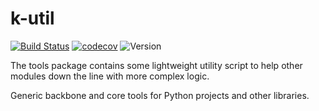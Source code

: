 # k-util
[![Build Status](https://travis-ci.org/krinj/k-util.svg?branch=master)](https://travis-ci.org/krinj/k-util) [![codecov](https://codecov.io/gh/krinj/k-util/branch/master/graph/badge.svg)](https://codecov.io/gh/krinj/k-util) ![Version](https://img.shields.io/badge/version-0.1.8-333333.svg)

The tools package contains some lightweight utility script to help other modules down the line with more complex logic.

Generic backbone and core tools for Python projects and other libraries.
